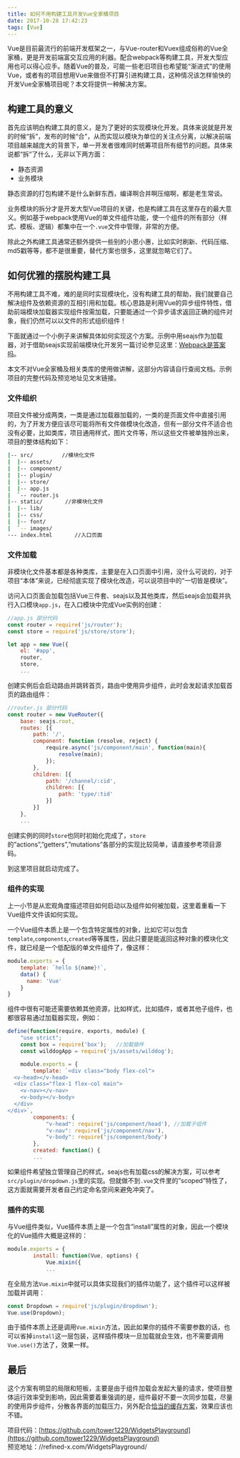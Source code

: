```yaml
---
title: 如何不用构建工具开发Vue全家桶项目
date: 2017-10-28 17:42:23
tags: [Vue]
---
```


Vue是目前最流行的前端开发框架之一，与Vue-router和Vuex组成俗称的Vue全家桶，更是开发前端富交互应用的利器。配合webpack等构建工具，开发大型应用也可以得心应手。随着Vue的普及，可能一些老旧项目也希望能“渐进式”的使用Vue，或者有的项目想用Vue来做但不打算引进构建工具，这种情况该怎样愉快的开发Vue全家桶项目呢？本文将提供一种解决方案。

<!-- more -->

## [](#构建工具的意义 "构建工具的意义")构建工具的意义

首先应该明白构建工具的意义，是为了更好的实现模块化开发。具体来说就是开发的时候“拆”，发布的时候“合”，从而实现以模块为单位的关注点分离，以解决前端项目越来越庞大的背景下，单一开发者很难同时统筹项目所有细节的问题。具体来说都“拆”了什么，无非以下两方面：

+ 静态资源
+ 业务模块

静态资源的打包构建不是什么新鲜东西，编译啊合并啊压缩啊，都是老生常谈。

业务模块的拆分才是开发大型Vue项目的关键，也是构建工具在这里存在的最大意义。例如基于webpack使用Vue的单文件组件功能，使一个组件的所有部分（样式、模板、逻辑）都集中在一个`.vue`文件中管理，非常的方便。

除此之外构建工具通常还额外提供一些别的小恩小惠，比如实时刷新、代码压缩、md5戳等等，都不是很重要，替代方案也很多，这里就忽略它们了。

## [](#如何优雅的摆脱构建工具 "如何优雅的摆脱构建工具")如何优雅的摆脱构建工具

不用构建工具不难，难的是同时实现模块化，没有构建工具的帮助，我们就要自己解决组件及依赖资源的互相引用和加载。核心思路是利用Vue的异步组件特性，借助前端模块加载器实现组件按需加载，只要能通过一个异步请求返回正确的组件对象，我们仍然可以以文件的形式组织组件！

下面就通过一个小例子来讲解具体如何实现这个方案。示例中用seajs作为加载器，对于借助seajs实现前端模块化开发另一篇讨论参见这里：[Webpack是答案吗](//refined-x.com/2017/06/16/Webpack%E6%98%AF%E7%AD%94%E6%A1%88%E5%90%97/)。

本文不对Vue全家桶及相关类库的使用做讲解，这部分内容请自行查阅文档。示例项目的完整代码及预览地址见文末链接。

### [](#文件组织 "文件组织")文件组织

项目文件被分成两类，一类是通过加载器加载的，一类的是页面文件中直接引用的，为了开发方便应该尽可能将所有文件做模块化改造，但有一部分文件不适合也没有必要，比如类库，项目通用样式，图片文件等，所以这些文件被单独拎出来，项目的整体结构如下：

```bash
|-- src/         //模块化文件
|  |-- assets/
|  |-- component/
|  |-- plugin/
|  |-- store/
|  |-- app.js
|  `-- router.js
|-- static/       //非模块化文件
|  |-- lib/
|  |-- css/
|  |-- font/
|  `-- images/
·-- index.html       //入口页面

```

### [](#文件加载 "文件加载")文件加载

非模块化文件基本都是各种类库，主要是在入口页面中引用，没什么可说的，对于项目“本体”来说，已经彻底实现了模块化改造，可以说项目中的“一切皆是模块”。

访问入口页面会加载包括Vue三件套、seajs以及其他类库，然后seajs会加载并执行入口模块`app.js`，在入口模块中完成Vue实例的创建：

```js
//app.js 部分代码
const router = require('js/router');
const store = require('js/store/store');

let app = new Vue({
	el: '#app',
	router,
	store,
	...
```

创建实例后会启动路由并跳转首页，路由中使用异步组件，此时会发起请求加载首页的路由组件：

```js
//router.js 部分代码
const router = new VueRouter({
	base: seajs.root,
	routes: [{
		path: '/',
		component: function (resolve, reject) {
			require.async('js/component/main', function(main){
				resolve(main);
			});
		},
		children: [{
			path: '/channel/:cid',
			children: [{
				path: 'type/:tid'
			}]
		}]
	},
	...
```

创建实例的同时`store`也同时初始化完成了，`store`的”actions”,”getters”,”mutations”各部分的实现比较简单，请直接参考项目源码。

到这里项目就启动完成了。

### [](#组件的实现 "组件的实现")组件的实现

上一小节是从宏观角度描述项目如何启动以及组件如何被加载，这里着重看一下Vue组件文件该如何实现。

一个Vue组件本质上是一个包含特定属性的对象，比如它可以包含`template`,`components`,`created`等等属性，因此只要是能返回这种对象的模块化文件，就已经是一个低配版的单文件组件了，像这样：

```js
module.exports = {
	template: `hello ${name}!`,
	data() {
	  name: 'Vue'
	}
}
```

组件中很有可能还需要依赖其他资源，比如样式，比如插件，或者其他子组件，也都很容易通过加载器实现，例如：

```js
define(function(require, exports, module) {
	"use strict";
	const box = require('box');   //加载插件
	const wilddogApp = require('js/assets/wilddog');

	module.exports = {
		template: `<div class="body flex-col">
  <v-head></v-head>
  <div class="flex-1 flex-col main">
    <v-nav></v-nav>
    <v-body></v-body>
  </div>
</div>`,
		components: {
			"v-head": require('js/component/head'), //加载子组件
			"v-nav": require('js/component/nav'),
			"v-body": require('js/component/body')
		},
		created: function() {
		...
```

如果组件希望独立管理自己的样式，seajs也有加载css的解决方案，可以参考`src/plugin/dropdown.js`里的实现。但就做不到`.vue`文件里的”scoped”特性了，这方面就需要开发者自己约定命名空间来避免冲突了。

### [](#插件的实现 "插件的实现")插件的实现

与Vue组件类似，Vue插件本质上是一个包含”install”属性的对象，因此一个模块化的Vue插件大概是这样的：

```js
module.exports = {
		install: function(Vue, options) {
			Vue.mixin({
			...
```

在全局方法`Vue.mixin`中就可以具体实现我们的插件功能了，这个插件可以这样被加载并调用：

```js
const Dropdown = require('js/plugin/dropdown');
Vue.use(Dropdown);
```

由于插件本质上还是调用`Vue.mixin`方法，因此如果你的插件不需要参数的话，也可以省掉`install`这一层包装，这样插件模块一旦加载就会生效，也不需要调用`Vue.use()`方法了，效果一样。

## [](#最后 "最后")最后

这个方案有明显的局限和短板，主要是由于组件加载会发起大量的请求，使项目整体运行效率受到影响，因此需要着重强调的是，组件最好不要一次同步加载，尽量的使用异步组件，分散各界面的加载压力，另外配合[恰当的缓存方案](//refined-x.com/2017/06/16/Webpack%E6%98%AF%E7%AD%94%E6%A1%88%E5%90%97/)，效果应该也不错。

项目代码：[https://github.com/tower1229/WidgetsPlayground](https://github.com/tower1229/WidgetsPlayground)  
预览地址：//refined-x.com/WidgetsPlayground/
